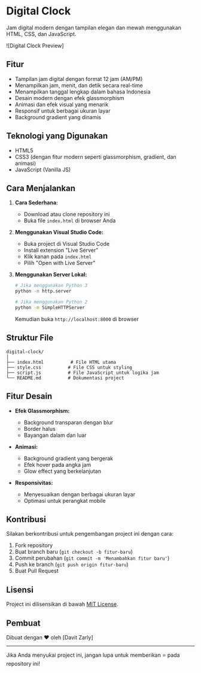 # Digital Clock

Jam digital modern dengan tampilan elegan dan mewah menggunakan HTML, CSS, dan JavaScript.

![Digital Clock Preview]

## Fitur

- Tampilan jam digital dengan format 12 jam (AM/PM)
- Menampilkan jam, menit, dan detik secara real-time
- Menampilkan tanggal lengkap dalam bahasa Indonesia
- Desain modern dengan efek glassmorphism
- Animasi dan efek visual yang menarik
- Responsif untuk berbagai ukuran layar
- Background gradient yang dinamis

## Teknologi yang Digunakan

- HTML5
- CSS3 (dengan fitur modern seperti glassmorphism, gradient, dan animasi)
- JavaScript (Vanilla JS)

## Cara Menjalankan

1. **Cara Sederhana:**
   - Download atau clone repository ini
   - Buka file `index.html` di browser Anda

2. **Menggunakan Visual Studio Code:**
   - Buka project di Visual Studio Code
   - Install extension "Live Server"
   - Klik kanan pada `index.html`
   - Pilih "Open with Live Server"

3. **Menggunakan Server Lokal:**
   ```bash
   # Jika menggunakan Python 3
   python -m http.server

   # Jika menggunakan Python 2
   python -m SimpleHTTPServer
   ```
   Kemudian buka `http://localhost:8000` di browser

## Struktur File

```
digital-clock/
│
├── index.html          # File HTML utama
├── style.css          # File CSS untuk styling
├── script.js          # File JavaScript untuk logika jam
└── README.md          # Dokumentasi project
```

## Fitur Desain

- **Efek Glassmorphism:**
  - Background transparan dengan blur
  - Border halus
  - Bayangan dalam dan luar

- **Animasi:**
  - Background gradient yang bergerak
  - Efek hover pada angka jam
  - Glow effect yang berkelanjutan

- **Responsivitas:**
  - Menyesuaikan dengan berbagai ukuran layar
  - Optimasi untuk perangkat mobile

## Kontribusi

Silakan berkontribusi untuk pengembangan project ini dengan cara:
1. Fork repository
2. Buat branch baru (`git checkout -b fitur-baru`)
3. Commit perubahan (`git commit -m 'Menambahkan fitur baru'`)
4. Push ke branch (`git push origin fitur-baru`)
5. Buat Pull Request

## Lisensi

Project ini dilisensikan di bawah [MIT License](LICENSE).

## Pembuat

Dibuat dengan ❤️ oleh [Davit Zarly]

---

Jika Anda menyukai project ini, jangan lupa untuk memberikan ⭐ pada repository ini! 
